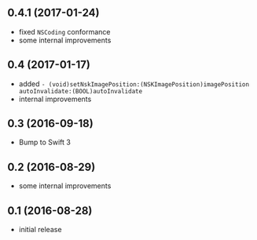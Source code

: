 ## 0.4.1 (2017-01-24)

- fixed `NSCoding` conformance
- some internal improvements

## 0.4 (2017-01-17)

- added `- (void)setNskImagePosition:(NSKImagePosition)imagePosition autoInvalidate:(BOOL)autoInvalidate`
- internal improvements

## 0.3 (2016-09-18)

- Bump to Swift 3

## 0.2 (2016-08-29)

- some internal improvements

## 0.1 (2016-08-28)

- initial release

